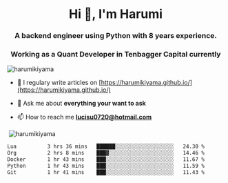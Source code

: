 <h1 align="center">Hi 👋, I'm Harumi</h1>
<h3 align="center">A backend engineer using <b>Python</b> with 8 years experience.</h3>
<h3 align="center">Working as a Quant Developer in <b>Tenbagger Capital</b> currently</h3>

<p align="left"> <img src="https://komarev.com/ghpvc/?username=harumikiyama" alt="harumikiyama" /> </p>


- 📝 I regulary write articles on [https://harumikiyama.github.io/](https://harumikiyama.github.io/)

- 💬 Ask me about **everything your want to ask**

- 📫 How to reach me **lucisu0720@hotmail.com**

<p>&nbsp;<img align="center" src="https://github-readme-stats.vercel.app/api?username=harumikiyama&show_icons=true" alt="harumikiyama" /></p>


<!--START_SECTION:waka-->

```txt
Lua          3 hrs 36 mins   ██████░░░░░░░░░░░░░░░░░░░   24.30 %
Org          2 hrs 8 mins    ███▓░░░░░░░░░░░░░░░░░░░░░   14.46 %
Docker       1 hr 43 mins    ███░░░░░░░░░░░░░░░░░░░░░░   11.67 %
Python       1 hr 43 mins    ███░░░░░░░░░░░░░░░░░░░░░░   11.59 %
Git          1 hr 41 mins    ███░░░░░░░░░░░░░░░░░░░░░░   11.43 %
```

<!--END_SECTION:waka-->
